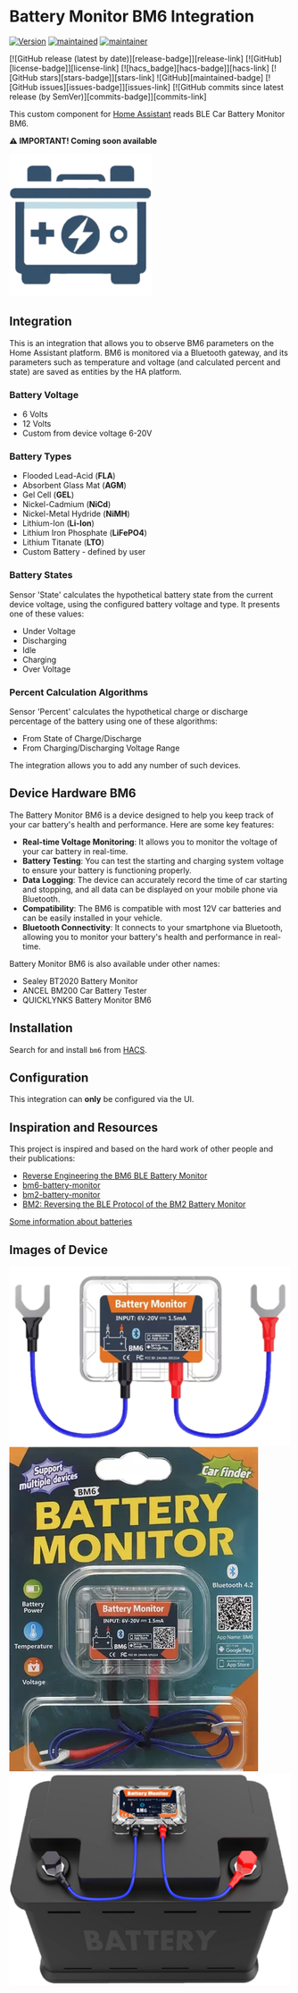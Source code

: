# Battery Monitor BM6 Integration
[![Version](https://img.shields.io/badge/version-1.0.0-green.svg?style=for-the-badge)](#) [![maintained](https://img.shields.io/maintenance/yes/2025.svg?style=for-the-badge)](#) [![maintainer](https://img.shields.io/badge/maintainer-Rafal%20Drzymala%20%40Rafciq-blue.svg?style=for-the-badge)](#)

[![GitHub release (latest by date)][release-badge]][release-link] [![GitHub][license-badge]][license-link] [![hacs_badge][hacs-badge]][hacs-link] [![GitHub stars][stars-badge]][stars-link] ![GitHub][maintained-badge] [![GitHub issues][issues-badge]][issues-link] [![GitHub commits since latest release (by SemVer)][commits-badge]][commits-link]

This custom component for [Home Assistant](https://www.home-assistant.io) reads BLE Car Battery Monitor BM6.

**:warning: IMPORTANT! Coming soon available**

![Image](images/icon.png)

## Integration
This is an integration that allows you to observe BM6 parameters on the Home Assistant platform. BM6 is monitored via a Bluetooth gateway, and its parameters such as temperature and voltage (and calculated percent and state) are saved as entities by the HA platform.

### Battery Voltage
- 6 Volts
- 12 Volts
- Custom from device voltage 6-20V

### Battery Types
- Flooded Lead-Acid (**FLA**)
- Absorbent Glass Mat (**AGM**)
- Gel Cell (**GEL**)
- Nickel-Cadmium (**NiCd**)
- Nickel-Metal Hydride (**NiMH**)
- Lithium-Ion (**Li-Ion**)
- Lithium Iron Phosphate (**LiFePO4**)
- Lithium Titanate (**LTO**)
- Custom Battery - defined by user

### Battery States
Sensor 'State' calculates the hypothetical battery state from the current device voltage, using the configured battery voltage and type. It presents one of these values:
- Under Voltage
- Discharging
- Idle
- Charging
- Over Voltage

### Percent Calculation Algorithms
Sensor 'Percent' calculates the hypothetical charge or discharge percentage of the battery using one of these algorithms:
- From State of Charge/Discharge
- From Charging/Discharging Voltage Range

The integration allows you to add any number of such devices.

## Device Hardware BM6
The Battery Monitor BM6 is a device designed to help you keep track of your car battery's health and performance. Here are some key features:
- **Real-time Voltage Monitoring**: It allows you to monitor the voltage of your car battery in real-time.
- **Battery Testing**: You can test the starting and charging system voltage to ensure your battery is functioning properly.
- **Data Logging**: The device can accurately record the time of car starting and stopping, and all data can be displayed on your mobile phone via Bluetooth.
- **Compatibility**: The BM6 is compatible with most 12V car batteries and can be easily installed in your vehicle.
- **Bluetooth Connectivity**: It connects to your smartphone via Bluetooth, allowing you to monitor your battery's health and performance in real-time.

Battery Monitor BM6 is also available under other names:
- Sealey BT2020 Battery Monitor
- ANCEL BM200 Car Battery Tester
- QUICKLYNKS Battery Monitor BM6

## Installation

Search for and install `bm6` from [HACS](https://hacs.xyz/).

## Configuration

This integration can **only** be configured via the UI.

## Inspiration and Resources
This project is inspired and based on the hard work of other people and their publications:
- [Reverse Engineering the BM6 BLE Battery Monitor](https://www.tarball.ca/posts/reverse-engineering-the-bm6-ble-battery-monitor/)
- [bm6-battery-monitor](https://github.com/jeffwdh/bm6-battery-monitor)
- [bm2-battery-monitor](https://github.com/KrystianD/bm2-battery-monitor/blob/master/.docs/reverse_engineering.md)
- [BM2: Reversing the BLE Protocol of the BM2 Battery Monitor](https://doubleagent.net/bm2-reversing-the-ble-protocol-of-the-bm2-battery-monitor/)

[Some information about batteries](BATTERIES.md)

## Images of Device
![Image](images/bm6_device.png)
![Image](images/bm6_box.png)
![Image](images/bm6_with_battery.png)
